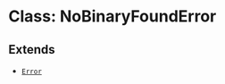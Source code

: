 # Class: NoBinaryFoundError

## Extends

- [`Error`](https://developer.mozilla.org/docs/Web/JavaScript/Reference/Global_Objects/Error)
